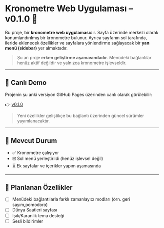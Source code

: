 # Kronometre Web Uygulaması – v0.1.0 🚧

Bu proje, bir **kronometre web uygulaması**dır. Sayfa üzerinde merkezi olarak konumlandırılmış bir kronometre bulunur. Ayrıca sayfanın sol tarafında, ileride eklenecek özellikler ve sayfalara yönlendirme sağlayacak bir **yan menü (sidebar)** yer almaktadır.
> Şu an proje **erken geliştirme aşamasındadır**. Menüdeki bağlantılar henüz aktif değildir ve yalnızca kronometre işlevseldir.

---

## 🔴 Canlı Demo

Projenin şu anki versiyon GitHub Pages üzerinden canlı olarak görülebilir:

👉 [v0.1.0](https://zelihaoz.github.io/Kronometre/)

> Yeni özellikler geliştikçe bu bağlantı üzerinden güncel sürümler yayımlanacaktır.

---

## 🚧 Mevcut Durum

- ✅ Kronometre çalışıyor  
- ☑️ Sol menü yerleştirildi (henüz işlevsel değil)  
- ⏳ Ek sayfalar ve içerikler yapım aşamasında  

---

## 📌 Planlanan Özellikler

- [ ] Menüdeki bağlantılarla farklı zamanlayıcı modları (örn. geri sayım,pomodoro)  
- [ ] Dünya Saatleri sayfası  
- [ ] Işık/Karanlık tema desteği  
- [ ] Sesli bildirimler  
